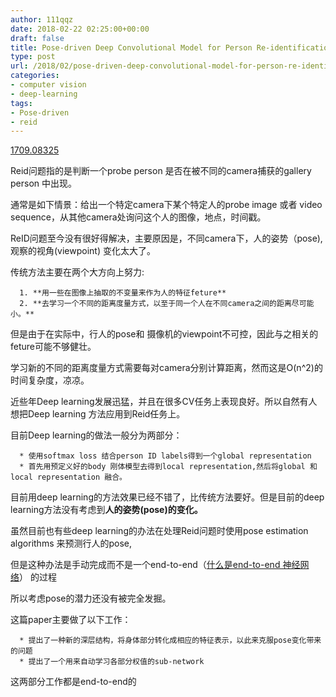 ```yaml
---
author: 111qqz
date: 2018-02-22 02:25:00+00:00
draft: false
title: Pose-driven Deep Convolutional Model for Person Re-identification 阅读笔记
type: post
url: /2018/02/pose-driven-deep-convolutional-model-for-person-re-identification-%e9%98%85%e8%af%bb%e7%ac%94%e8%ae%b0/
categories:
- computer vision
- deep-learning
tags:
- Pose-driven
- reid
---
```


[1709.08325](https://arxiv.org/abs/1709.08325)

Reid问题指的是判断一个probe person 是否在被不同的camera捕获的gallery person 中出现。

通常是如下情景：给出一个特定camera下某个特定人的probe image 或者 video sequence，从其他camera处询问这个人的图像，地点，时间戳。



ReID问题至今没有很好得解决，主要原因是，不同camera下，人的姿势（pose),观察的视角(viewpoint) 变化太大了。

传统方法主要在两个大方向上努力:




      1. **用一些在图像上抽取的不变量来作为人的特征feture**
      2. **去学习一个不同的距离度量方式，以至于同一个人在不同camera之间的距离尽可能小。**


但是由于在实际中，行人的pose和 摄像机的viewpoint不可控，因此与之相关的feture可能不够健壮。

学习新的不同的距离度量方式需要每对camera分别计算距离，然而这是O(n^2)的时间复杂度，凉凉。



近些年Deep learning发展迅猛，并且在很多CV任务上表现良好。所以自然有人想把Deep learning 方法应用到Reid任务上。

目前Deep learning的做法一般分为两部分：


      * 使用softmax loss 结合person ID labels得到一个global representation
      * 首先用预定义好的body 刚体模型去得到local representation,然后将global 和local representation 融合。


目前用deep learning的方法效果已经不错了，比传统方法要好。但是目前的deep learning方法没有考虑到**人的姿势(pose)的变化。**

虽然目前也有些deep learning的办法在处理Reid问题时使用pose estimation algorithms 来预测行人的pose,

但是这种办法是手动完成而不是一个end-to-end（[什么是end-to-end 神经网络](https://111qqz.com/wordpress/2018/02/end-to-end-%E7%A5%9E%E7%BB%8F%E7%BD%91%E7%BB%9C/)） 的过程

所以考虑pose的潜力还没有被完全发掘。

这篇paper主要做了以下工作：




      * 提出了一种新的深层结构，将身体部分转化成相应的特征表示，以此来克服pose变化带来的问题
      * 提出了一个用来自动学习各部分权值的sub-network


这两部分工作都是end-to-end的












